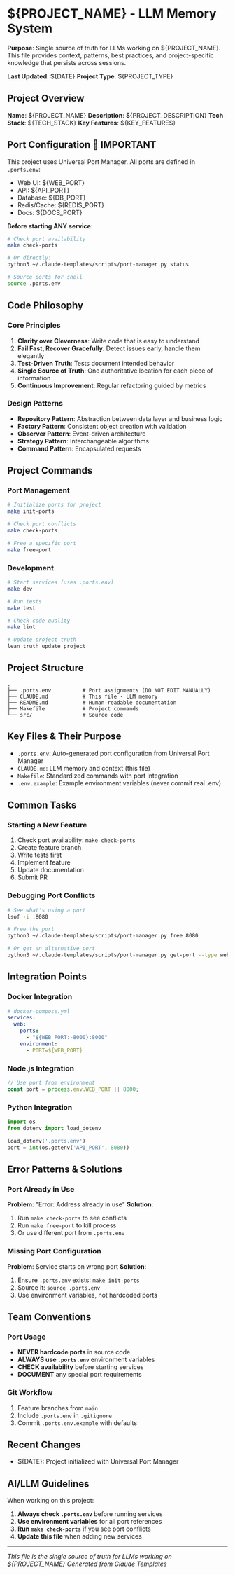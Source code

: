 # ${PROJECT_NAME} - LLM Memory System

**Purpose**: Single source of truth for LLMs working on ${PROJECT_NAME}. This file provides context, patterns, best practices, and project-specific knowledge that persists across sessions.

**Last Updated**: ${DATE}
**Project Type**: ${PROJECT_TYPE}

## Project Overview

**Name**: ${PROJECT_NAME}
**Description**: ${PROJECT_DESCRIPTION}
**Tech Stack**: ${TECH_STACK}
**Key Features**: ${KEY_FEATURES}

## Port Configuration 🚨 IMPORTANT

This project uses Universal Port Manager. All ports are defined in `.ports.env`:
- Web UI: ${WEB_PORT}
- API: ${API_PORT}
- Database: ${DB_PORT}
- Redis/Cache: ${REDIS_PORT}
- Docs: ${DOCS_PORT}

**Before starting ANY service**:
```bash
# Check port availability
make check-ports

# Or directly:
python3 ~/.claude-templates/scripts/port-manager.py status

# Source ports for shell
source .ports.env
```

## Code Philosophy

### Core Principles
1. **Clarity over Cleverness**: Write code that is easy to understand
2. **Fail Fast, Recover Gracefully**: Detect issues early, handle them elegantly
3. **Test-Driven Truth**: Tests document intended behavior
4. **Single Source of Truth**: One authoritative location for each piece of information
5. **Continuous Improvement**: Regular refactoring guided by metrics

### Design Patterns
- **Repository Pattern**: Abstraction between data layer and business logic
- **Factory Pattern**: Consistent object creation with validation
- **Observer Pattern**: Event-driven architecture
- **Strategy Pattern**: Interchangeable algorithms
- **Command Pattern**: Encapsulated requests

## Project Commands

### Port Management
```bash
# Initialize ports for project
make init-ports

# Check port conflicts
make check-ports

# Free a specific port
make free-port
```

### Development
```bash
# Start services (uses .ports.env)
make dev

# Run tests
make test

# Check code quality
make lint

# Update project truth
lean truth update project
```

## Project Structure
```
.
├── .ports.env          # Port assignments (DO NOT EDIT MANUALLY)
├── CLAUDE.md           # This file - LLM memory
├── README.md           # Human-readable documentation
├── Makefile            # Project commands
└── src/                # Source code
```

## Key Files & Their Purpose

- `.ports.env`: Auto-generated port configuration from Universal Port Manager
- `CLAUDE.md`: LLM memory and context (this file)
- `Makefile`: Standardized commands with port integration
- `.env.example`: Example environment variables (never commit real .env)

## Common Tasks

### Starting a New Feature
1. Check port availability: `make check-ports`
2. Create feature branch
3. Write tests first
4. Implement feature
5. Update documentation
6. Submit PR

### Debugging Port Conflicts
```bash
# See what's using a port
lsof -i :8080

# Free the port
python3 ~/.claude-templates/scripts/port-manager.py free 8080

# Or get an alternative port
python3 ~/.claude-templates/scripts/port-manager.py get-port --type web
```

## Integration Points

### Docker Integration
```yaml
# docker-compose.yml
services:
  web:
    ports:
      - "${WEB_PORT:-8000}:8000"
    environment:
      - PORT=${WEB_PORT}
```

### Node.js Integration
```javascript
// Use port from environment
const port = process.env.WEB_PORT || 8000;
```

### Python Integration
```python
import os
from dotenv import load_dotenv

load_dotenv('.ports.env')
port = int(os.getenv('API_PORT', 8080))
```

## Error Patterns & Solutions

### Port Already in Use
**Problem**: "Error: Address already in use"
**Solution**: 
1. Run `make check-ports` to see conflicts
2. Run `make free-port` to kill process
3. Or use different port from `.ports.env`

### Missing Port Configuration
**Problem**: Service starts on wrong port
**Solution**: 
1. Ensure `.ports.env` exists: `make init-ports`
2. Source it: `source .ports.env`
3. Use environment variables, not hardcoded ports

## Team Conventions

### Port Usage
- **NEVER hardcode ports** in source code
- **ALWAYS use `.ports.env`** environment variables
- **CHECK availability** before starting services
- **DOCUMENT** any special port requirements

### Git Workflow
1. Feature branches from `main`
2. Include `.ports.env` in `.gitignore`
3. Commit `.ports.env.example` with defaults

## Recent Changes
- ${DATE}: Project initialized with Universal Port Manager

## AI/LLM Guidelines

When working on this project:
1. **Always check `.ports.env`** before running services
2. **Use environment variables** for all port references
3. **Run `make check-ports`** if you see port conflicts
4. **Update this file** when adding new services

---
*This file is the single source of truth for LLMs working on ${PROJECT_NAME}*
*Generated from Claude Templates*